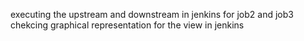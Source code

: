 executing the upstream and downstream in jenkins for job2 and job3
chekcing graphical representation for the view in jenkins
